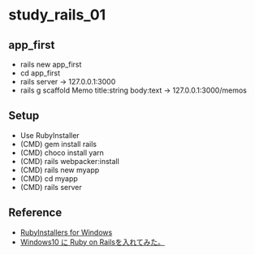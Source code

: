 # study_rails_01

## app_first

- rails new app_first
- cd app_first
- rails server -> 127.0.0.1:3000
- rails g scaffold Memo title:string body:text -> 127.0.0.1:3000/memos

## Setup

- Use RubyInstaller
- (CMD) gem install rails
- (CMD) choco install yarn
- (CMD) rails webpacker:install
- (CMD) rails new myapp
- (CMD) cd myapp
- (CMD) rails server

## Reference

- [RubyInstallers for Windows](https://rubyinstaller.org/downloads/)
- [Windows10 に Ruby on Railsを入れてみた。](https://qiita.com/sorabin/items/e423b410b0cbd103d114)